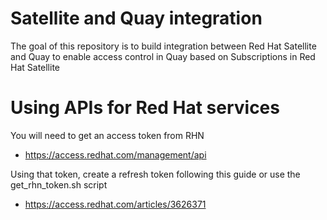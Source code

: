 # Satellite and Quay integration

The goal of this repository is to build integration between Red Hat Satellite and Quay to enable access control in Quay based on Subscriptions in Red Hat Satellite

# Using APIs for Red Hat services

You will need to get an access token from RHN

- https://access.redhat.com/management/api

Using that token, create a refresh token following this guide or use the get_rhn_token.sh script

- https://access.redhat.com/articles/3626371


